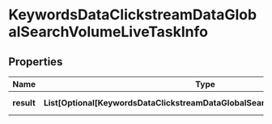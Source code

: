 # KeywordsDataClickstreamDataGlobalSearchVolumeLiveTaskInfo


## Properties

| Name | Type | Description | Notes |
|------------ | ------------- | ------------- | -------------|
**result** | **List[Optional[KeywordsDataClickstreamDataGlobalSearchVolumeLiveResultInfo]]** | array of results |[optional]|